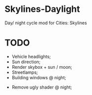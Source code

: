 # Skylines-Daylight
Day/ night cycle mod for Cities: Skylines

# TODO

- Vehicle headlights;
- Sun direction;
- Render skybox + sun / moon;
- Streetlamps;
- Building windows @ night;

* Remove ugly shader @ night;
